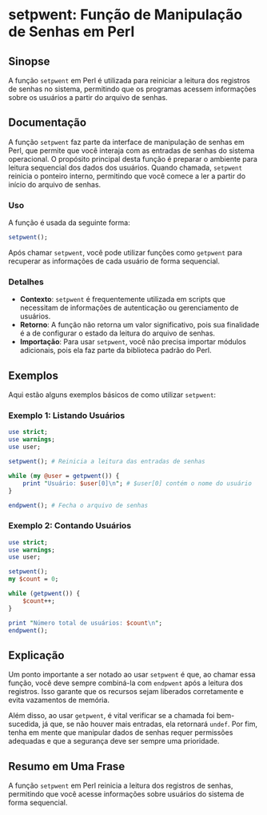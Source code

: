 <!--
Meta Description: # setpwent: Função de Manipulação de Senhas em Perl ## Sinopse A função `setpwent` em Perl é utilizada para reiniciar a leitura dos registros de senha...
Meta Keywords: setpwent, senhas, que, função, perl
-->

# setpwent: Função de Manipulação de Senhas em Perl

## Sinopse
A função `setpwent` em Perl é utilizada para reiniciar a leitura dos registros de senhas no sistema, permitindo que os programas acessem informações sobre os usuários a partir do arquivo de senhas.

## Documentação
A função `setpwent` faz parte da interface de manipulação de senhas em Perl, que permite que você interaja com as entradas de senhas do sistema operacional. O propósito principal desta função é preparar o ambiente para leitura sequencial dos dados dos usuários. Quando chamada, `setpwent` reinicia o ponteiro interno, permitindo que você comece a ler a partir do início do arquivo de senhas.

### Uso
A função é usada da seguinte forma:

```perl
setpwent();
```

Após chamar `setpwent`, você pode utilizar funções como `getpwent` para recuperar as informações de cada usuário de forma sequencial.

### Detalhes
- **Contexto**: `setpwent` é frequentemente utilizada em scripts que necessitam de informações de autenticação ou gerenciamento de usuários.
- **Retorno**: A função não retorna um valor significativo, pois sua finalidade é a de configurar o estado da leitura do arquivo de senhas.
- **Importação**: Para usar `setpwent`, você não precisa importar módulos adicionais, pois ela faz parte da biblioteca padrão do Perl.

## Exemplos
Aqui estão alguns exemplos básicos de como utilizar `setpwent`:

### Exemplo 1: Listando Usuários
```perl
use strict;
use warnings;
use user;

setpwent(); # Reinicia a leitura das entradas de senhas

while (my @user = getpwent()) {
    print "Usuário: $user[0]\n"; # $user[0] contém o nome do usuário
}

endpwent(); # Fecha o arquivo de senhas
```

### Exemplo 2: Contando Usuários
```perl
use strict;
use warnings;
use user;

setpwent();
my $count = 0;

while (getpwent()) {
    $count++;
}

print "Número total de usuários: $count\n";
endpwent();
```

## Explicação
Um ponto importante a ser notado ao usar `setpwent` é que, ao chamar essa função, você deve sempre combiná-la com `endpwent` após a leitura dos registros. Isso garante que os recursos sejam liberados corretamente e evita vazamentos de memória.

Além disso, ao usar `getpwent`, é vital verificar se a chamada foi bem-sucedida, já que, se não houver mais entradas, ela retornará `undef`. Por fim, tenha em mente que manipular dados de senhas requer permissões adequadas e que a segurança deve ser sempre uma prioridade.

## Resumo em Uma Frase
A função `setpwent` em Perl reinicia a leitura dos registros de senhas, permitindo que você acesse informações sobre usuários do sistema de forma sequencial.